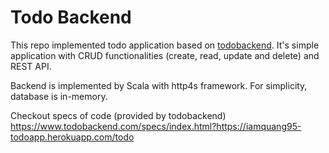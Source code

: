 # Todo Backend

This repo implemented todo application based on [todobackend](https://www.todobackend.com/). It's simple application with CRUD functionalities (create, read, update and delete) and REST API.

Backend is implemented by Scala with http4s framework. For simplicity, database is in-memory.

Checkout specs of code (provided by todobackend) https://www.todobackend.com/specs/index.html?https://iamquang95-todoapp.herokuapp.com/todo
